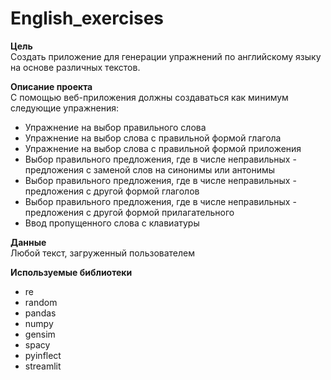 # English_exercises
**Цель**\
Создать приложение для генерации упражнений по английскому языку на основе различных текстов.

**Описание проекта**\
С помощью веб-приложения должны создаваться как минимум следующие упражнения:
* Упражнение на выбор правильного слова
* Упражнение на выбор слова с правильной формой глагола
* Упражнение на выбор слова с правильной формой приложения
* Выбор правильного предложения, где в числе неправильных - предложения с заменой слов на синонимы или антонимы
* Выбор правильного предложения, где в числе неправильных - предложения с другой формой глаголов
* Выбор правильного предложения, где в числе неправильных - предложения с другой формой прилагательного
* Ввод пропущенного слова с клавиатуры

**Данные**\
Любой текст, загруженный пользователем

**Используемые библиотеки**
* re
* random
* pandas
* numpy
* gensim
* spacy
* pyinflect
* streamlit

